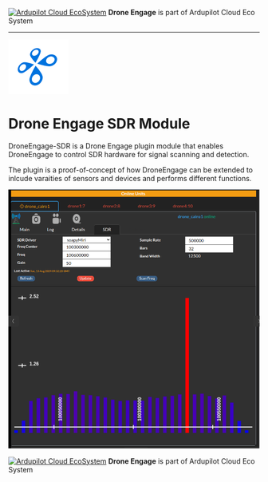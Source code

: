 [![Ardupilot Cloud EcoSystem](https://cloud.ardupilot.org/_static/ardupilot_logo.png "Ardupilot Cloud EcoSystem")](https://cloud.ardupilot.org "Ardupilot Cloud EcoSystem") **Drone Engage** is part of Ardupilot Cloud Eco System

------------

![Drone Engage SDR Module](resources/de_logo_title.png) 

# Drone Engage SDR Module

DroneEngage-SDR is a Drone Engage plugin module that enables DroneEngage to control SDR hardware for signal scanning and detection.

The plugin is a proof-of-concept of how DroneEngage can be extended to inlcude varaities of sensors and devices and performs different functions.

[![WebClient-SDR](https://github.com/DroneEngage/droneengage_sdr/blob/master/resources/webclient_sdr.png?raw=true "WebClient-SDR")](https://github.com/DroneEngage/droneengage_sdr/blob/master/resources/webclient_sdr.png?raw=true "WebClient-SDR")





[![Ardupilot Cloud EcoSystem](https://cloud.ardupilot.org/_static/ardupilot_logo.png "Ardupilot Cloud EcoSystem")](https://cloud.ardupilot.org "Ardupilot Cloud EcoSystem") **Drone Engage** is part of Ardupilot Cloud Eco System

